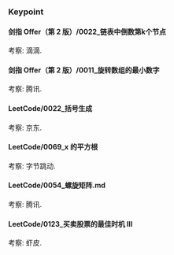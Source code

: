 ### Keypoint
#### 剑指 Offer（第 2 版）/0022_链表中倒数第k个节点
考察: 滴滴.
#### 剑指 Offer（第 2 版）/0011_旋转数组的最小数字
考察: 腾讯.
#### LeetCode/0022_括号生成
考察: 京东.
#### LeetCode/0069_x 的平方根
考察: 字节跳动.
#### LeetCode/0054_螺旋矩阵.md
考察: 腾讯.
#### LeetCode/0123_买卖股票的最佳时机 III
考察: 虾皮.

